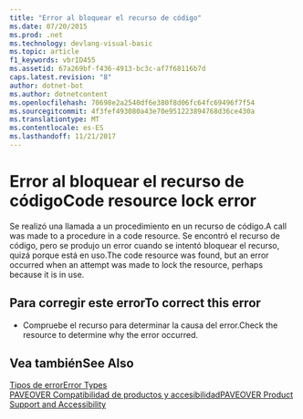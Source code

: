 ```yaml
---
title: "Error al bloquear el recurso de código"
ms.date: 07/20/2015
ms.prod: .net
ms.technology: devlang-visual-basic
ms.topic: article
f1_keywords: vbrID455
ms.assetid: 67a269bf-f436-4913-bc3c-af7f68116b7d
caps.latest.revision: "8"
author: dotnet-bot
ms.author: dotnetcontent
ms.openlocfilehash: 70698e2a2540df6e380f8d06fc64fc69496f7f54
ms.sourcegitcommit: 4f3fef493080a43e70e951223894768d36ce430a
ms.translationtype: MT
ms.contentlocale: es-ES
ms.lasthandoff: 11/21/2017
---
```

# <a name="code-resource-lock-error"></a><span data-ttu-id="f5bf9-102">Error al bloquear el recurso de código</span><span class="sxs-lookup"><span data-stu-id="f5bf9-102">Code resource lock error</span></span>
<span data-ttu-id="f5bf9-103">Se realizó una llamada a un procedimiento en un recurso de código.</span><span class="sxs-lookup"><span data-stu-id="f5bf9-103">A call was made to a procedure in a code resource.</span></span> <span data-ttu-id="f5bf9-104">Se encontró el recurso de código, pero se produjo un error cuando se intentó bloquear el recurso, quizá porque está en uso.</span><span class="sxs-lookup"><span data-stu-id="f5bf9-104">The code resource was found, but an error occurred when an attempt was made to lock the resource, perhaps because it is in use.</span></span>  
  
## <a name="to-correct-this-error"></a><span data-ttu-id="f5bf9-105">Para corregir este error</span><span class="sxs-lookup"><span data-stu-id="f5bf9-105">To correct this error</span></span>  
  
-   <span data-ttu-id="f5bf9-106">Compruebe el recurso para determinar la causa del error.</span><span class="sxs-lookup"><span data-stu-id="f5bf9-106">Check the resource to determine why the error occurred.</span></span>  
  
## <a name="see-also"></a><span data-ttu-id="f5bf9-107">Vea también</span><span class="sxs-lookup"><span data-stu-id="f5bf9-107">See Also</span></span>  
 [<span data-ttu-id="f5bf9-108">Tipos de error</span><span class="sxs-lookup"><span data-stu-id="f5bf9-108">Error Types</span></span>](../../visual-basic/programming-guide/language-features/error-types.md)  
 [<span data-ttu-id="f5bf9-109">PAVEOVER Compatibilidad de productos y accesibilidad</span><span class="sxs-lookup"><span data-stu-id="f5bf9-109">PAVEOVER Product Support and Accessibility</span></span>](http://msdn.microsoft.com/en-us/14e1d293-7b6d-40a6-bf3e-a92f8ee6c88c)
